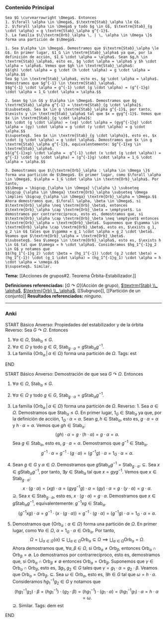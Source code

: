 ### Contenido Principal

```ad-proposition
Sea $G \curvearrowright \Omega$. Entonces
1. $\forall \alpha \in \Omega$, $\textrm{Stab}_\alpha \le G$.
2. $\forall \alpha \in \Omega$ y todo $g \in G$, $\textrm{Stab}_{g \cdot \alpha} = g \textrm{Stab}_\alpha g^{-1}$.
3. La familia $\{\textrm{Orb}_\alpha \, | \, \alpha \in \Omega \}$ forma una partición de $\Omega$.
```

```ad-proof
1. Sea $\alpha \in \Omega$. Demostramos que $\textrm{Stab}_\alpha \le G$. En primer lugar, $1_G \in \textrm{Stab}_\alpha$ ya que, por la definición de acción, $1_G \cdot \alpha = \alpha$. Sean $g,h \in \textrm{Stab}_\alpha$, esto es, $g \cdot \alpha = \alpha$ y $h \cdot \alpha = \alpha$. Vemos que $gh \in \textrm{Stab}_\alpha$:
$$(gh) \cdot \alpha = g \cdot (h \cdot \alpha) = g \cdot \alpha = \alpha.$$
Sea $g \in \textrm{Stab}_\alpha$, esto es, $g \cdot \alpha = \alpha$. Demostramos que $g^{-1} \in \textrm{Stab}_\alpha$.
$$g^{-1} \cdot \alpha = g^{-1} \cdot (g \cdot \alpha) = (g^{-1}g) \cdot \alpha = 1_G \cdot \alpha = \alpha.$$

2. Sean $g \in G$ y $\alpha \in \Omega$. Demostramos que $g \textrm{Stab}_\alpha g^{-1} = \textrm{Stab}_{g \cdot \alpha}$.
$\subseteq$. Sea $x \in g \textrm{Stab}_\alpha g^{-1}$, por tanto, $\exists y \in \textrm{Stab}_\alpha$ tal que $x = gyg^{-1}$. Vemos que $x \in \textrm{Stab}_{g \cdot \alpha}$:
$$x \cdot (g \cdot \alpha) = (xg) \cdot \alpha = (gyg^{-1}g) \cdot \alpha = (gy) \cdot \alpha = g \cdot (y \cdot \alpha) = g \cdot \alpha.$$
$\supseteq$. Sea $x \in \textrm{Stab}_{g \cdot \alpha}$, esto es, $x \cdot (g \cdot \alpha) = g \cdot \alpha$. Demostramos que $x \in g \textrm{Stab}_\alpha g^{-1}$, equivalentemente: $g^{-1}xg \in \textrm{Stab}_\alpha$.
$$(g^{-1}xg) \cdot \alpha =  g^{-1} \cdot (x \cdot (g \cdot \alpha)) = g^{-1} \cdot (g \cdot \alpha) = (g^{-1}g) \cdot \alpha = 1_G \cdot \alpha = \alpha.$$

3. Demostramos que $\{\textrm{Orb}_\alpha : \alpha \in \Omega \}$ forma una partición de $\Omega$. En primer lugar, como $\forall \alpha \in \Omega$, $\alpha = 1_G \cdot \alpha \in \textrm{Orb}_\alpha$. Por tanto,
$$\Omega = \bigcup_{\alpha \in \Omega} \{\alpha \} \subseteq \bigcup_{\alpha \in \Omega} \textrm{Orb}_\alpha \subseteq \Omega \implies \bigcup_{\alpha \in \Omega} \textrm{Orb}_\alpha = \Omega.$$
Ahora demostramos que, $\forall \alpha, \beta \in \Omega$, si $\textrm{Orb}_\alpha \neq \textrm{Orb}_\beta$, entonces $\textrm{Orb}_\alpha \cap \textrm{Orb}_\beta = \emptyset$. Lo demostramos por contrarrecíproco, esto es, demostramos que, si $\textrm{Orb}_\alpha \cap \textrm{Orb}_\beta \neq \emptyset$ entonces $\textrm{Orb}_\alpha = \textrm{Orb}_\beta$. Suponemos que $\gamma \in \textrm{Orb}_\alpha \cap \textrm{Orb}_\beta$, esto es, $\exists g_1, g_2 \in G$ tales que $\gamma = g_1 \cdot \alpha = g_2 \cdot \beta$. Veamos que $\textrm{Orb}_\alpha = \textrm{Orb}_\beta$.
$\subseteq$. Sea $\omega \in \textrm{Orb}_\alpha$, esto es, $\exists h \in G$ tal que $\omega = h \cdot \alpha$. Consideramos $hg_1^{-1}g_2 \in G$ y notamos que
$$(hg_1^{-1}g_2) \cdot \beta = (hg_1^{-1}) \cdot (g_2 \cdot \beta) = (hg_1^{-1}) \cdot (g_1 \cdot \alpha) = (hg_1^{-1}g_1) \cdot \alpha = h \cdot \alpha = \omega.$$
$\supseteq$. Similar.
```

**Tema:** [[Acciones de grupos#2. Teorema Órbita-Estabilizador.]]

**Definiciones referenciadas:** [$G \curvearrowright \Omega$](Acción de grupo), [$\textrm{Stab} \\_ \alpha$](Estabilizador), [$\textrm{Orb} \\_ \alpha$](Órbita), [[Subgrupo]], [[Partición de un conjunto]]
**Resultados referenciados:** *ninguno.*

---
### Anki

START
Básico
Anverso: Propiedades del estabilizador y de la órbita
Reverso: Sea $G \curvearrowright \Omega$. Entonces
1. $\forall \alpha \in \Omega$, $\textrm{Stab}_\alpha \le G$.
2. $\forall \alpha \in \Omega$ y todo $g \in G$, $\textrm{Stab}_{g \cdot \alpha} = g \textrm{Stab}_\alpha g^{-1}$.
3. La familia $\{\textrm{Orb}_\alpha \, | \, \alpha \in \Omega \}$ forma una partición de $\Omega$.
Tags: est
<!--ID: 1731931804939-->
END

START
Básico
Anverso: Demostración de que sea $G \curvearrowright \Omega$. Entonces
1. $\forall \alpha \in \Omega$, $\textrm{Stab}_\alpha \le G$.
2. $\forall \alpha \in \Omega$ y todo $g \in G$, $\textrm{Stab}_{g \cdot \alpha} = g \textrm{Stab}_\alpha g^{-1}$.
3. La familia $\{\textrm{Orb}_\alpha \, | \, \alpha \in \Omega \}$ forma una partición de $\Omega$.
Reverso: 1. Sea $\alpha \in \Omega$. Demostramos que $\textrm{Stab}_\alpha \le G$. En primer lugar, $1_G \in \textrm{Stab}_\alpha$ ya que, por la definición de acción, $1_G \cdot \alpha = \alpha$. Sean $g,h \in \textrm{Stab}_\alpha$, esto es, $g \cdot \alpha = \alpha$ y $h \cdot \alpha = \alpha$. Vemos que $gh \in \textrm{Stab}_\alpha$:
$$(gh) \cdot \alpha = g \cdot (h \cdot \alpha) = g \cdot \alpha = \alpha.$$
Sea $g \in \textrm{Stab}_\alpha$, esto es, $g \cdot \alpha = \alpha$. Demostramos que $g^{-1} \in \textrm{Stab}_\alpha$.
$$g^{-1} \cdot \alpha = g^{-1} \cdot (g \cdot \alpha) = (g^{-1}g) \cdot \alpha = 1_G \cdot \alpha = \alpha.$$

2. Sean $g \in G$ y $\alpha \in \Omega$. Demostramos que $g \textrm{Stab}_\alpha g^{-1} = \textrm{Stab}_{g \cdot \alpha}$.
$\subseteq$. Sea $x \in g \textrm{Stab}_\alpha g^{-1}$, por tanto, $\exists y \in \textrm{Stab}_\alpha$ tal que $x = gyg^{-1}$. Vemos que $x \in \textrm{Stab}_{g \cdot \alpha}$:
$$x \cdot (g \cdot \alpha) = (xg) \cdot \alpha = (gyg^{-1}g) \cdot \alpha = (gy) \cdot \alpha = g \cdot (y \cdot \alpha) = g \cdot \alpha.$$
$\supseteq$. Sea $x \in \textrm{Stab}_{g \cdot \alpha}$, esto es, $x \cdot (g \cdot \alpha) = g \cdot \alpha$. Demostramos que $x \in g \textrm{Stab}_\alpha g^{-1}$, equivalentemente: $g^{-1}xg \in \textrm{Stab}_\alpha$.
$$(g^{-1}xg) \cdot \alpha =  g^{-1} \cdot (x \cdot (g \cdot \alpha)) = g^{-1} \cdot (g \cdot \alpha) = (g^{-1}g) \cdot \alpha = 1_G \cdot \alpha = \alpha.$$

3. Demostramos que $\{\textrm{Orb}_\alpha : \alpha \in \Omega \}$ forma una partición de $\Omega$. En primer lugar, como $\forall \alpha \in \Omega$, $\alpha = 1_G \cdot \alpha \in \textrm{Orb}_\alpha$. Por tanto,
$$\Omega = \bigcup_{\alpha \in \Omega} \{\alpha \} \subseteq \bigcup_{\alpha \in \Omega} \textrm{Orb}_\alpha \subseteq \Omega \implies \bigcup_{\alpha \in \Omega} \textrm{Orb}_\alpha = \Omega.$$
Ahora demostramos que, $\forall \alpha, \beta \in \Omega$, si $\textrm{Orb}_\alpha \neq \textrm{Orb}_\beta$, entonces $\textrm{Orb}_\alpha \cap \textrm{Orb}_\beta = \emptyset$. Lo demostramos por contrarrecíproco, esto es, demostramos que, si $\textrm{Orb}_\alpha \cap \textrm{Orb}_\beta \neq \emptyset$ entonces $\textrm{Orb}_\alpha = \textrm{Orb}_\beta$. Suponemos que $\gamma \in \textrm{Orb}_\alpha \cap \textrm{Orb}_\beta$, esto es, $\exists g_1, g_2 \in G$ tales que $\gamma = g_1 \cdot \alpha = g_2 \cdot \beta$. Veamos que $\textrm{Orb}_\alpha = \textrm{Orb}_\beta$.
$\subseteq$. Sea $\omega \in \textrm{Orb}_\alpha$, esto es, $\exists h \in G$ tal que $\omega = h \cdot \alpha$. Consideramos $hg_1^{-1}g_2 \in G$ y notamos que
$$(hg_1^{-1}g_2) \cdot \beta = (hg_1^{-1}) \cdot (g_2 \cdot \beta) = (hg_1^{-1}) \cdot (g_1 \cdot \alpha) = (hg_1^{-1}g_1) \cdot \alpha = h \cdot \alpha = \omega.$$
$\supseteq$. Similar.
Tags: dem est
<!--ID: 1731931804948-->
END
